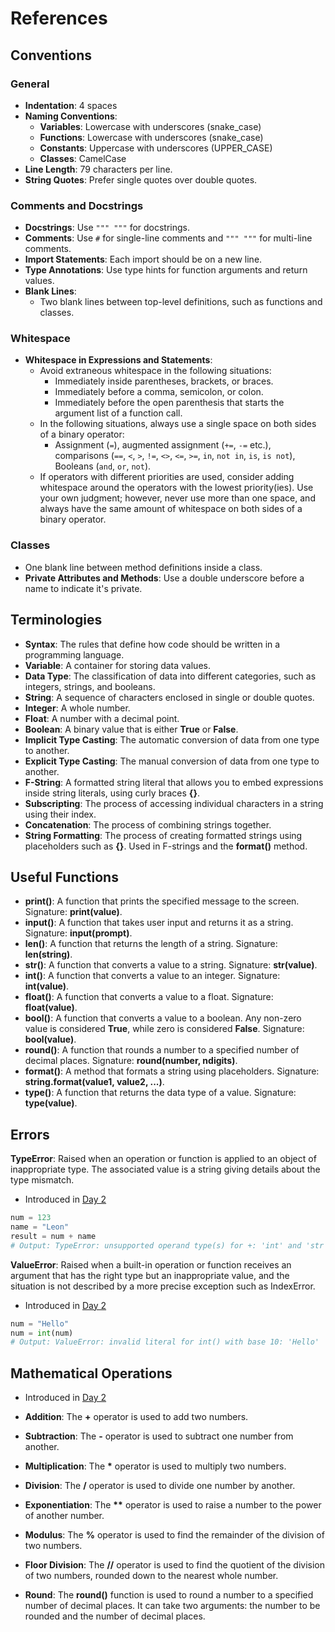 # References

## Conventions

### General

- **Indentation**: 4 spaces
- **Naming Conventions**: 
  - **Variables**: Lowercase with underscores (snake_case)
  - **Functions**: Lowercase with underscores (snake_case)
  - **Constants**: Uppercase with underscores (UPPER_CASE)
  - **Classes**: CamelCase
- **Line Length**: 79 characters per line.
- **String Quotes**: Prefer single quotes over double quotes.

### Comments and Docstrings

- **Docstrings**: Use `""" """` for docstrings.
- **Comments**: Use `#` for single-line comments and `""" """` for multi-line comments.
- **Import Statements**: Each import should be on a new line.
- **Type Annotations**: Use type hints for function arguments and return values.
- **Blank Lines**: 
  - Two blank lines between top-level definitions, such as functions and classes.

### Whitespace

- **Whitespace in Expressions and Statements**: 
  - Avoid extraneous whitespace in the following situations:
    - Immediately inside parentheses, brackets, or braces.
    - Immediately before a comma, semicolon, or colon.
    - Immediately before the open parenthesis that starts the argument list of a function call.
  - In the following situations, always use a single space on both sides of a binary operator:
    - Assignment (`=`), augmented assignment (`+=`, `-=` etc.), comparisons (`==`, `<`, `>`, `!=`, `<>`, `<=`, `>=`, `in`, `not in`, `is`, `is not`), Booleans (`and`, `or`, `not`).
  - If operators with different priorities are used, consider adding whitespace around the operators with the lowest priority(ies). Use your own judgment; however, never use more than one space, and always have the same amount of whitespace on both sides of a binary operator.

### Classes

  - One blank line between method definitions inside a class.
  - **Private Attributes and Methods**: Use a double underscore before a name to indicate it's private.

## Terminologies

- **Syntax**: The rules that define how code should be written in a programming language.
- **Variable**: A container for storing data values.
- **Data Type**: The classification of data into different categories, such as integers, strings, and booleans.
- **String**: A sequence of characters enclosed in single or double quotes.
- **Integer**: A whole number.
- **Float**: A number with a decimal point.
- **Boolean**: A binary value that is either **True** or **False**.
- **Implicit Type Casting**: The automatic conversion of data from one type to another.
- **Explicit Type Casting**: The manual conversion of data from one type to another.
- **F-String**: A formatted string literal that allows you to embed expressions inside string literals, using curly braces **{}**.
- **Subscripting**: The process of accessing individual characters in a string using their index.
- **Concatenation**: The process of combining strings together.
- **String Formatting**: The process of creating formatted strings using placeholders such as **{}**. Used in F-strings and the **format()** method.


## Useful Functions

- **print()**: A function that prints the specified message to the screen. Signature: **print(value)**.
- **input()**: A function that takes user input and returns it as a string. Signature: **input(prompt)**.
- **len()**: A function that returns the length of a string. Signature: **len(string)**.
- **str()**: A function that converts a value to a string. Signature: **str(value)**. 
- **int()**: A function that converts a value to an integer. Signature: **int(value)**.
- **float()**: A function that converts a value to a float. Signature: **float(value)**.
- **bool()**: A function that converts a value to a boolean. Any non-zero value is considered **True**, while zero is considered **False**. Signature: **bool(value)**.
- **round()**: A function that rounds a number to a specified number of decimal places. Signature: **round(number, ndigits)**.
- **format()**: A method that formats a string using placeholders. Signature: **string.format(value1, value2, ...)**.
- **type()**: A function that returns the data type of a value. Signature: **type(value)**.


## Errors

**TypeError**: Raised when an operation or function is applied to an object of inappropriate type. The associated value is a string giving details about the type mismatch.

- Introduced in [Day 2](day-02-beginner-understanding-data-types-and-string-manipulation.md)

```python 
num = 123
name = "Leon"
result = num + name
# Output: TypeError: unsupported operand type(s) for +: 'int' and 'str'
```
**ValueError**: Raised when a built-in operation or function receives an argument that has the right type but an inappropriate value, and the situation is not described by a more precise exception such as IndexError.

- Introduced in [Day 2](day-02-beginner-understanding-data-types-and-string-manipulation.md)

```python
num = "Hello"
num = int(num)
# Output: ValueError: invalid literal for int() with base 10: 'Hello'
```

## Mathematical Operations

- Introduced in [Day 2](day-02-beginner-understanding-data-types-and-string-manipulation.md)

- **Addition**: The **+** operator is used to add two numbers.
- **Subtraction**: The **-** operator is used to subtract one number from another.
- **Multiplication**: The **\*** operator is used to multiply two numbers.
- **Division**: The **/** operator is used to divide one number by another.
- **Exponentiation**: The **\*\*** operator is used to raise a number to the power of another number.
- **Modulus**: The **%** operator is used to find the remainder of the division of two numbers.
- **Floor Division**: The **//** operator is used to find the quotient of the division of two numbers, rounded down to the nearest whole number.
- **Round**: The **round()** function is used to round a number to a specified number of decimal places. It can take two arguments: the number to be rounded and the number of decimal places.


